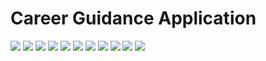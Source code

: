 # Career Guidance Application

<img src = "[https://github.com/Sherin-Sneha/Caredance/assets/1.jpg](https://github.com/Sherin-Sneha/Caredance/blob/main/assets/1.jpg)" />
<img src = "https://github.com/Sherin-Sneha/Caredance/assets/4.jpg" />
<img src = "https://github.com/Sherin-Sneha/Caredance/assets/5.jpg" />
<img src = "https://github.com/Sherin-Sneha/Caredance/assets/7.jpg" />
<img src = "https://github.com/Sherin-Sneha/Caredance/assets/8.jpg" />
<img src = "https://github.com/Sherin-Sneha/Caredance/assets/9.jpg" />
<img src = "https://github.com/Sherin-Sneha/Caredance/assets/10.jpg" />
<img src = "https://github.com/Sherin-Sneha/Caredance/assets/11.jpg" />
<img src = "https://github.com/Sherin-Sneha/Caredance/assets/2.jpg" />
<img src = "https://github.com/Sherin-Sneha/Caredance/assets/3.jpg" />
<img src = "https://github.com/Sherin-Sneha/Caredance/assets/6.jpg" />
